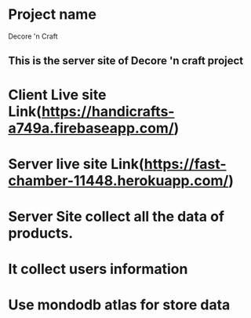 ﻿# Project name
 Decore 'n Craft
 ## This is the server site of Decore 'n craft project
 # Client Live site Link(https://handicrafts-a749a.firebaseapp.com/)
 # Server live site Link(https://fast-chamber-11448.herokuapp.com/)
 # Server Site collect all the data of products.
 # It collect users information 
 # Use mondodb atlas for store data
